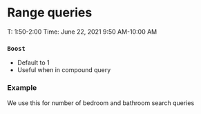 # Range queries

T: 1:50-2:00
Time: June 22, 2021 9:50 AM-10:00 AM

### `Boost`

- Default to 1
- Useful when in compound query

### Example

We use this for number of bedroom and bathroom search queries